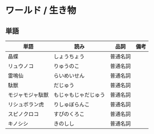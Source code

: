 # ワールド / 生き物

## 単語

|単語|読み|品詞|備考|
|---|---|---|---|
|晶蝶|しょうちょう|普通名詞||
|リュウノコ|りゅうのこ|普通名詞||
|雷鳴仙|らいめいせん|普通名詞||
|駄獣|だじゅう|普通名詞||
|モジャモジャ駄獣|もじゃもじゃだじゅう|普通名詞||
|リシュボラン虎|りしゅぼらんこ|普通名詞||
|スピノクロコ|すぴのくろこ|普通名詞||
|キノシシ|きのしし|普通名詞||